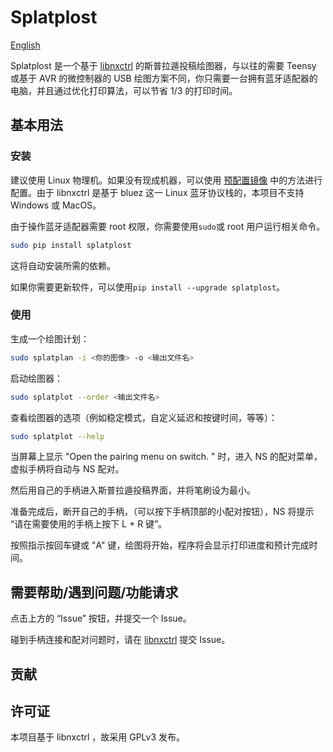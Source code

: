 # Splatplost

[English](readme.md)

Splatplost 是一个基于 [libnxctrl](https://github.com/Victrid/libnxctrl) 的斯普拉遁投稿绘图器，与以往的需要 Teensy 或基于 AVR 的微控制器的 USB 绘图方案不同，你只需要一台拥有蓝牙适配器的电脑，并且通过优化打印算法，可以节省 1/3 的打印时间。

## 基本用法

### 安装

建议使用 Linux 物理机。如果没有现成机器，可以使用 [预配置镜像](docs/image.zh-CN.md) 中的方法进行配置。由于 libnxctrl 是基于 bluez 这一 Linux 蓝牙协议栈的，本项目不支持 Windows 或 MacOS。

由于操作蓝牙适配器需要 root 权限，你需要使用`sudo`或 root 用户运行相关命令。

```bash
sudo pip install splatplost
```

这将自动安装所需的依赖。

如果你需要更新软件，可以使用`pip install --upgrade splatplost`。

### 使用

生成一个绘图计划：

```bash
sudo splatplan -i <你的图像> -o <输出文件名>
```

启动绘图器：

```bash
sudo splatplot --order <输出文件名>
```

查看绘图器的选项（例如稳定模式，自定义延迟和按键时间，等等）：

```bash
sudo splatplot --help
```

当屏幕上显示 "Open the pairing menu on switch. " 时，进入 NS 的配对菜单，虚拟手柄将自动与 NS 配对。

然后用自己的手柄进入斯普拉遁投稿界面，并将笔刷设为最小。

准备完成后，断开自己的手柄，（可以按下手柄顶部的小配对按钮），NS 将提示 “请在需要使用的手柄上按下 L + R 键”。

按照指示按回车键或 "A" 键，绘图将开始，程序将会显示打印进度和预计完成时间。

## 需要帮助/遇到问题/功能请求

点击上方的 “Issue” 按钮，并提交一个 Issue。

碰到手柄连接和配对问题时，请在 [libnxctrl](https://github.com/Victrid/libnxctrl) 提交 Issue。

## 贡献



## 许可证

本项目基于 libnxctrl ，故采用 GPLv3 发布。
